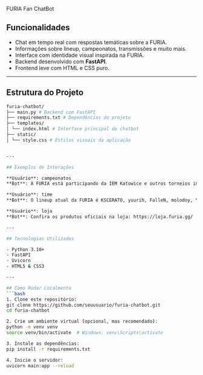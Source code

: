 FURIA Fan ChatBot

## Funcionalidades

- Chat em tempo real com respostas temáticas sobre a FURIA.
- Informações sobre lineup, campeonatos, transmissões e muito mais.
- Interface com identidade visual inspirada na FURIA.
- Backend desenvolvido com **FastAPI**.
- Frontend leve com HTML e CSS puro.

---

## Estrutura do Projeto
```bash
furia-chatbot/ 
├── main.py # Backend com FastAPI 
├── requirements.txt # Dependências do projeto 
├── templates/ 
│ └── index.html # Interface principal do chatbot 
├── static/ 
│ └── style.css # Estilos visuais da aplicação


---

## Exemplos de Interações

**Usuário**: campeonatos  
**Bot**: A FURIA está participando da IEM Katowice e outros torneios incríveis!

**Usuário**: time  
**Bot**: O lineup atual da FURIA é KSCERATO, yuurih, FalleN, molodoy, YEKINDAR e o treinador sidde.

**Usuário**: loja  
**Bot**: Confira os produtos oficiais na loja: https://loja.furia.gg/

---

## Tecnologias Utilizadas

- Python 3.10+
- FastAPI
- Uvicorn
- HTML5 & CSS3

---

## Como Rodar Localmente
```bash
1. Clone este repositório:
git clone https://github.com/seuusuario/furia-chatbot.git
cd furia-chatbot

2. Crie um ambiente virtual (opcional, mas recomendado):
python -m venv venv
source venv/bin/activate  # Windows: venv\Scripts\activate

3. Instale as dependências: 
pip install -r requirements.txt

4. Inicie o servidor:
uvicorn main:app --reload

